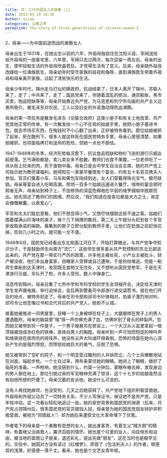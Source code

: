 ```yaml
---
title: 鸿：三代中国女人的故事（二）
date: 2013-03-10 16:38
Author: ajiao
categories: 尘籁之声
permalink: the-story-of-three-generations-of-chinese-women-2
---
```


2、母亲——为中国前途而战的勇敢女人

母亲出生于1931年，在她出生以前的六年，外祖母独自住在沈阳义县，军阀送给给外祖母的一座豪宅里，六年里，军阀只去过两次，每次逗留一周左右，母亲的出生，使牢狱般生活的外祖母欣喜若狂，才觉得生活有了意义。后来，母亲随外祖母改嫁给一位满族医生，母亲幼年时受尽家族的歧视和侮辱，直到满族医生带着外祖母和母亲离开家族，过起了清贫快乐的生活。

母亲少年时代，锦州走马灯似的换政府。抗战结束了，日本人离开了锦州，苏联人来了，走了；中共来了，走了；国民党来了，伴随着混乱的统治，通货膨胀，黑市买卖，物品短缺等等，母亲开始靠近共产党，为马克思和列宁所勾画的共产主义远景所吸引，被毛泽东对农民、工人以及妇女的许诺激动得热血沸腾。

母亲的第一项任务是散发毛泽东《论联合政府》这类小册子和有关土地改革、共产党其他正常的传单，有一次散发给一个心不在焉的姑娘手里，她把小册子塞进书包，就去市场买东西，在掏钱时不小心翻了出来，正好被特务看到。那位姑娘被抓了起来，死在酷刑下。很多人就这样死在国民党特务手里，母亲心里很清楚，如果她被抓，也将面临拷打和送命的危险，但她一点也不胆怯。

1947-1948年的冬季，经济形势每况愈下，抗议食品短缺和物价飞涨的游行示威此起彼落。乞丐满街都是，卖儿卖女多不胜数。教师们也食不果腹，一位老师吃了一块从街上捡来的肉，死于食物中毒。母亲已是女中学生自治会主席，她的共产党上司指示她为教师谋福利。她得知在一家豪华餐馆有个宴会，约有五十名官员携夫人参加，官员们乘着小车，马车和黄包车陆续到达，女人们穿戴得珠光宝气，极尽妖娆。母亲等宴会进入吃喝高潮，带领一百多个姑娘迅速进入餐厅。喧哗的宴会顿时鸦雀无声，母亲站到椅子上，不加修饰的深蓝色棉袍在华丽的绫罗绸缎中脱颖而出。她先简述了教师们的困境，然后说，“我们知道在座各位都是大方之士，肯定会慷慨解囊，以表爱心”。

军官和太太们尴尬至极，他们不想显得小气，又想尽快摆脱这些不速之客。姑娘们围着摆满山珍海味的桌子，挨个几下捐赠的数目。第二天上午就分头赶到各个军官家收取承诺的捐款。募集到的款子立即分配到教师手里，让他们在贬值之前赶快花掉。否则几小时之内，就可能一文不值。

1948年6月，国民党已经看出东北局面江河日下，开始打算撤出，与共产党争夺知识分子，于是鼓励师生向南方“流亡”，这些师生很多是从共产党控制的东北北部逃出来的，共产党在那一带实行严厉的政策，许多地主被处死，小产业主被批斗，财产被没收，他们多出身富家，目睹家人受罪或自己遭殃，于是纷纷难逃。但是一船师生乘船到达天津时，发现既无食物又无住处，又不想听从国民党参军，于是在天津游行示威，军队开了枪，许多人受伤，数人中弹身亡。

消息传到锦州，母亲召集了七所中学和专科学校的学生会领袖开会，决定给天津的学生发声援电报，举行追悼会，会后再到警备司令部游行递交请愿书。就在他们开会的地点，被特务抓走了。母亲在司令部和邱司令针锋相对，拍桌子激烈地对吵。邱司令让他签悔过书和交代背后的共产党人，她拒不认错。

接着她被推进一间黑屋里，目睹一个上身被绑在柱子上，大腿被绑在凳子上的男人遭遇酷刑，母亲的脑袋里“嗡”得一声仿佛充满了血，仿佛听到了骨头的碎裂声。忽而她又被带到另一件屋子，一个男子被悬吊在房梁上，一个大汉从火盆里拿起一根顶端被烧成赤红色的铁棒，直烙向男人的胸膛。母亲听到一声可怕而短促的呻吟声和烙铁烧在皮肉伤的吱吱声，她没有尖声大叫或吓得昏倒。恐怖的场面在她内心深处产生的是强烈愤怒，而愤怒给她巨大的勇气，压倒了恐惧。

她又被带到了空旷的院子，和一个明显受过酷刑的人并排而立，几个士兵懒散地站在对面，端起步枪。一个士兵过来，用布条蒙住她的眼睛。她闭上了眼睛，做好了临死的准备。一声枪响，她没感到什么，约莫一分钟后，蒙眼布被去掉，发现身边的男人倒在地上。那位引她过来的军官眼神充满了惊讶，这个十七岁的姑娘竟然没有如他所想的吓傻了。母亲沉着的告诉他，她没什么可说的。

没有人再找她麻烦，也没受刑，几天之后她获释了。共产党地下组织积极营救她，外祖母和外祖父动员了一切特务关系，不少人写保证书，保证她不是共产党，只是年轻冲动。这一次看似轻松地逃过一劫，她的家世背景和国民党的渊源（后来，共产党占领锦州后，很多国民党的官员锒铛入狱，母亲曾为她的国民党朋友辩护并积极营救，被视为“同情敌人”）却为她后来遭受文化大革命埋下了伏笔。

作者笔下的母亲是一个勇敢有思想的女人，她出身富贵，有着生父“贼大胆”的精神，有着继父治病救人，兼济百姓的情怀。她也是个可爱的女人，向往快乐和自由，被当地的富商公子提亲，退还彩礼，提出先做“朋友”，这在当时也是极罕见的。交往中，她因对方没有读过《红楼梦》，弄错了《包法利夫人》的作者，顿感其的浅薄，好感便一落千丈。看来，她也是个文艺女青年呢。
